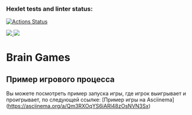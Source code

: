### Hexlet tests and linter status:
[![Actions Status](https://github.com/Helgarold/java-project-61/actions/workflows/hexlet-check.yml/badge.svg)](https://github.com/Helgarold/java-project-61/actions)

<a href="https://codeclimate.com/github/Helgarold/java-project-61/maintainability">
    <img src="https://api.codeclimate.com/v1/badges/54bc5947e00b702267dc/maintainability" />
</a>

<a href="https://codeclimate.com/github/Helgarold/java-project-61/test_coverage">
    <img src="https://api.codeclimate.com/v1/badges/54bc5947e00b702267dc/test_coverage" />
</a>


# Brain Games

## Пример игрового процесса
Вы можете посмотреть пример запуска игры, где игрок выигрывает и проигрывает, по следующей ссылке: [Пример игры на Asciinema]
(https://asciinema.org/a/Qm3RXOqYS6iARl48zOsNVN3Sx)
